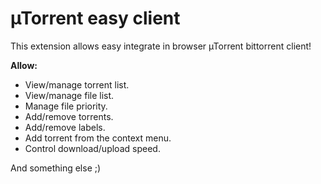 µTorrent easy client
============

This extension allows easy integrate in browser µTorrent bittorrent client!

**Allow:**

- View/manage torrent list.
- View/manage file list.
- Manage file priority.
- Add/remove torrents.
- Add/remove labels.
- Add torrent from the context menu.
- Control download/upload speed.

And something else ;)
